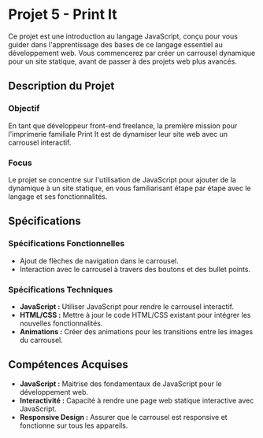 # Projet 5 - Print It

Ce projet est une introduction au langage JavaScript, conçu pour vous guider dans l'apprentissage des bases de ce langage essentiel au développement web. Vous commencerez par créer un carrousel dynamique pour un site statique, avant de passer à des projets web plus avancés.

## Description du Projet

### Objectif

En tant que développeur front-end freelance, la première mission pour l'imprimerie familiale Print It est de dynamiser leur site web avec un carrousel interactif.

### Focus

Le projet se concentre sur l'utilisation de JavaScript pour ajouter de la dynamique à un site statique, en vous familiarisant étape par étape avec le langage et ses fonctionnalités.

## Spécifications

### Spécifications Fonctionnelles

- Ajout de flèches de navigation dans le carrousel.
- Interaction avec le carrousel à travers des boutons et des bullet points.

### Spécifications Techniques

- **JavaScript :** Utiliser JavaScript pour rendre le carrousel interactif.
- **HTML/CSS :** Mettre à jour le code HTML/CSS existant pour intégrer les nouvelles fonctionnalités.
- **Animations :** Créer des animations pour les transitions entre les images du carrousel.

## Compétences Acquises

- **JavaScript :** Maitrise des fondamentaux de JavaScript pour le développement web.
- **Interactivité :** Capacité à rendre une page web statique interactive avec JavaScript.
- **Responsive Design :** Assurer que le carrousel est responsive et fonctionne sur tous les appareils.
